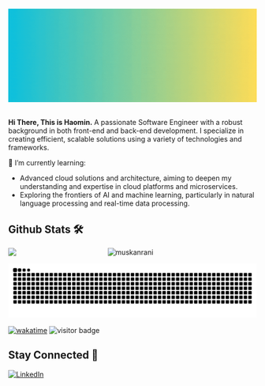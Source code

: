 [![GitHub Cover Poster](./github-cover.gif)](https://haomin.tech)

## 

**Hi There, This is Haomin.** A passionate Software Engineer with a robust background in both front-end and back-end development. I specialize in creating efficient, scalable solutions using a variety of technologies and frameworks.


🌱 I’m currently learning:
- Advanced cloud solutions and architecture, aiming to deepen my understanding and expertise in cloud platforms and microservices.
- Exploring the frontiers of AI and machine learning, particularly in natural language processing and real-time data processing.

## Github Stats 🛠️
<a href="https://github.com/muskanrani/github-readme-stats"><img align="left" width="40%" src="https://github-readme-stats.vercel.app/api/top-langs/?username=ha0min&layout=compact&theme=tokyonight" /></a>
<img width="55%" src="https://github-readme-streak-stats.herokuapp.com/?user=ha0min&theme=tokyonight" alt="muskanrani" />
<br/>

<picture>
  <source media="(prefers-color-scheme: dark)" srcset="https://raw.githubusercontent.com/ha0min/ha0min/output/github-contribution-grid-snake-dark.svg">
  <source media="(prefers-color-scheme: light)" srcset="https://raw.githubusercontent.com/ha0min/ha0min/output/github-contribution-grid-snake.svg">
  <img alt="github contribution grid snake animation" src="https://raw.githubusercontent.com/ha0min/ha0min/output/github-contribution-grid-snake.svg">
</picture>
  
[![wakatime](https://wakatime.com/badge/user/b5b67ae1-6061-466d-982e-e7b9ec9d9369.svg)](https://wakatime.com/@b5b67ae1-6061-466d-982e-e7b9ec9d9369)
![visitor badge](https://visitor-badge.laobi.icu/badge?page_id=ha0min.ha0min)

## Stay Connected 💃


[![LinkedIn](https://img.shields.io/badge/Haomin-%230077B5.svg?&style=for-the-badge&logo=linkedin&logoColor=white)](https://www.linkedin.com/in/haomincheng)

